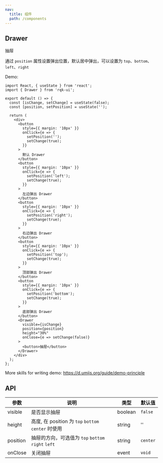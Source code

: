 ```yaml
---
nav:
  title: 组件
  path: /components
---
```


## Drawer

抽屉

通过 `position` 属性设置弹出位置，默认居中弹出，可以设置为 `top`、`bottom`、`left`、`right`

Demo:

```tsx
import React, { useState } from 'react';
import { Drawer } from 'rqk-ui';

export default () => {
  const [isChange, setChange] = useState(false);
  const [position, setPosition] = useState('');

  return (
    <div>
      <button
        style={{ margin: '10px' }}
        onClick={e => {
          setPosition('');
          setChange(true);
        }}
      >
        默认 Drawer
      </button>
      <button
        style={{ margin: '10px' }}
        onClick={e => {
          setPosition('left');
          setChange(true);
        }}
      >
        左边弹出 Drawer
      </button>
      <button
        style={{ margin: '10px' }}
        onClick={e => {
          setPosition('right');
          setChange(true);
        }}
      >
        右边弹出 Drawer
      </button>
      <button
        style={{ margin: '10px' }}
        onClick={e => {
          setPosition('top');
          setChange(true);
        }}
      >
        顶部弹出 Drawer
      </button>
      <button
        style={{ margin: '10px' }}
        onClick={e => {
          setPosition('bottom');
          setChange(true);
        }}
      >
        底部弹出 Drawer
      </button>
      <Drawer
        visible={isChange}
        position={position}
        height="30%"
        onClose={e => setChange(false)}
      >
        <button>抽屉</button>
      </Drawer>
    </div>
  );
};
```

More skills for writing demo: https://d.umijs.org/guide/demo-principle

## API

| 参数     | 说明                                                | 类型    | 默认值   |
| -------- | --------------------------------------------------- | ------- | -------- |
| visible  | 是否显示抽屉                                        | boolean | `false`  |
| height   | 高度, 在 position 为 `top` `bottom` `center` 时使用 | string  | ''       |
| position | 抽屉的方向，可选值为 `top` `bottom` `right` `left`  | string  | `center` |
| onClose  | 关闭抽屉                                            | event   | `void`   |
